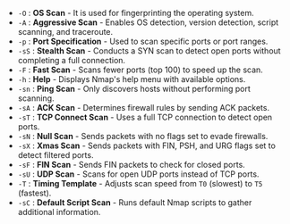 - `-O` : **OS Scan** - It is used for fingerprinting the operating system.
- `-A` : **Aggressive Scan** - Enables OS detection, version detection, script scanning, and traceroute.
- `-p` : **Port Specification** - Used to scan specific ports or port ranges.
- `-sS` : **Stealth Scan** - Conducts a SYN scan to detect open ports without completing a full connection.
- `-F` : **Fast Scan** - Scans fewer ports (top 100) to speed up the scan.
- `-h` : **Help** - Displays Nmap's help menu with available options.
- `-sn` : **Ping Scan** - Only discovers hosts without performing port scanning.
- `-sA` : **ACK Scan** - Determines firewall rules by sending ACK packets.
- `-sT` : **TCP Connect Scan** - Uses a full TCP connection to detect open ports.
- `-sN` : **Null Scan** - Sends packets with no flags set to evade firewalls.
- `-sX` : **Xmas Scan** - Sends packets with FIN, PSH, and URG flags set to detect filtered ports.
- `-sF` : **FIN Scan** - Sends FIN packets to check for closed ports.
- `-sU` : **UDP Scan** - Scans for open UDP ports instead of TCP ports.
- `-T` : **Timing Template** - Adjusts scan speed from `T0` (slowest) to `T5` (fastest).
- `-sC` : **Default Script Scan** - Runs default Nmap scripts to gather additional information.
